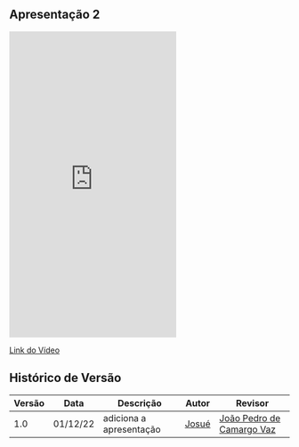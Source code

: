 ## Apresentação 2

<iframe width="300" height="550" src="https://www.youtube.com/embed/50JYhow1h-A" title="Apresentação do Ponto de Controle 1" frameborder="0" allow="accelerometer; autoplay; clipboard-write; encrypted-media; gyroscope; picture-in-picture" allowfullscreen></iframe>

[Link do Vídeo](https://www.youtube.com/watch?v=50JYhow1h-A)

## Histórico de Versão

| Versão | Data | Descrição | Autor | Revisor
|--------|------|-----------|-------| -------
| 1.0 | 01/12/22 | adiciona a apresentação | [Josué](https://github.com/zjosuez) | [João Pedro de Camargo Vaz](https://github.com/JoaoPedro0803)